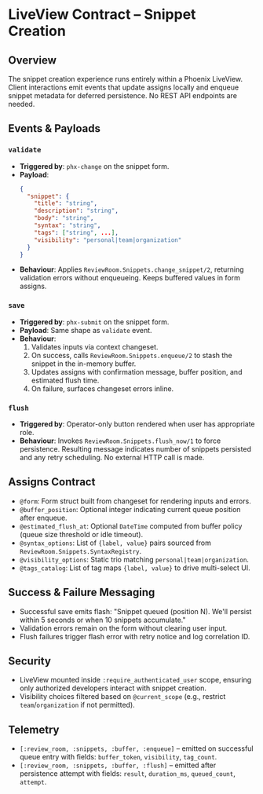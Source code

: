 # LiveView Contract – Snippet Creation

## Overview
The snippet creation experience runs entirely within a Phoenix LiveView. Client interactions emit events that update assigns locally and enqueue snippet metadata for deferred persistence. No REST API endpoints are needed.

## Events & Payloads

### `validate`
- **Triggered by**: `phx-change` on the snippet form.
- **Payload**:
  ```json
  {
    "snippet": {
      "title": "string",
      "description": "string",
      "body": "string",
      "syntax": "string",
      "tags": ["string", ...],
      "visibility": "personal|team|organization"
    }
  }
  ```
- **Behaviour**: Applies `ReviewRoom.Snippets.change_snippet/2`, returning validation errors without enqueueing. Keeps buffered values in form assigns.

### `save`
- **Triggered by**: `phx-submit` on the snippet form.
- **Payload**: Same shape as `validate` event.
- **Behaviour**:
  1. Validates inputs via context changeset.
  2. On success, calls `ReviewRoom.Snippets.enqueue/2` to stash the snippet in the in-memory buffer.
  3. Updates assigns with confirmation message, buffer position, and estimated flush time.
  4. On failure, surfaces changeset errors inline.

### `flush`
- **Triggered by**: Operator-only button rendered when user has appropriate role.
- **Behaviour**: Invokes `ReviewRoom.Snippets.flush_now/1` to force persistence. Resulting message indicates number of snippets persisted and any retry scheduling. No external HTTP call is made.

## Assigns Contract
- `@form`: Form struct built from changeset for rendering inputs and errors.
- `@buffer_position`: Optional integer indicating current queue position after enqueue.
- `@estimated_flush_at`: Optional `DateTime` computed from buffer policy (queue size threshold or idle timeout).
- `@syntax_options`: List of `{label, value}` pairs sourced from `ReviewRoom.Snippets.SyntaxRegistry`.
- `@visibility_options`: Static trio matching `personal|team|organization`.
- `@tags_catalog`: List of tag maps `{label, value}` to drive multi-select UI.

## Success & Failure Messaging
- Successful save emits flash: "Snippet queued (position N). We'll persist within 5 seconds or when 10 snippets accumulate."
- Validation errors remain on the form without clearing user input.
- Flush failures trigger flash error with retry notice and log correlation ID.

## Security
- LiveView mounted inside `:require_authenticated_user` scope, ensuring only authorized developers interact with snippet creation.
- Visibility choices filtered based on `@current_scope` (e.g., restrict `team`/`organization` if not permitted).

## Telemetry
- `[:review_room, :snippets, :buffer, :enqueue]` – emitted on successful queue entry with fields: `buffer_token`, `visibility`, `tag_count`.
- `[:review_room, :snippets, :buffer, :flush]` – emitted after persistence attempt with fields: `result`, `duration_ms`, `queued_count`, `attempt`.
